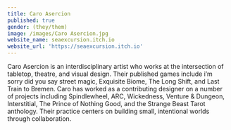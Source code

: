 ```yaml
---
title: Caro Asercion
published: true
gender: (they/them)
image: /images/Caro Asercion.jpg
website_name: seaexcursion.itch.io
website_url: 'https://seaexcursion.itch.io'
---
```


Caro Asercion is an interdisciplinary artist who works at the intersection of tabletop, theatre, and visual design. Their published games include i’m sorry did you say street magic, Exquisite Biome, The Long Shift, and Last Train to Bremen. Caro has worked as a contributing designer on a number of projects including Spindlewheel, ARC, Wickedness, Venture & Dungeon, Interstitial, The Prince of Nothing Good, and the Strange Beast Tarot anthology. Their practice centers on building small, intentional worlds through collaboration.
